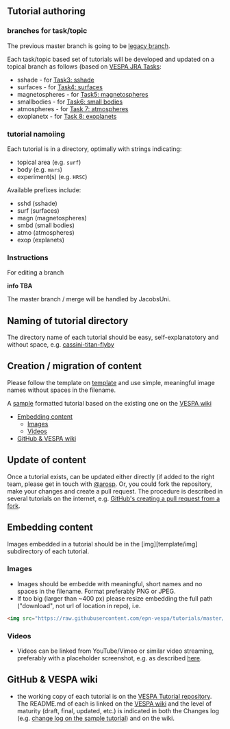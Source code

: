 ## Tutorial authoring

### branches for task/topic
The previous master branch is going to be [legacy branch]().

Each task/topic based set of tutorials will be developed and updated on a topical branch as follows (based on [VESPA JRA Tasks](https://voparis-confluence.obspm.fr):

* sshade - for [Task3: sshade](https://voparis-confluence.obspm.fr/display/VES/JRA-Task+3.+SSHADE)
* surfaces - for [Task4: surfaces](https://voparis-confluence.obspm.fr/display/VES/JRA-Task+4.+Surfaces)
* magnetospheres - for [Task5: magnetospheres](https://voparis-confluence.obspm.fr/display/VES/JRA-Task+5.+Magnetospheres)
* smallbodies - for [Task6: small bodies](https://voparis-confluence.obspm.fr/display/VES/JRA-Task+6.+Small+bodies)
* atmospheres - for [Task 7: atmospheres](https://voparis-confluence.obspm.fr/display/VES/JRA-Task+7.+Atmospheres)
* exoplanetx - for [Task 8: exoplanets](https://voparis-confluence.obspm.fr/display/VES/JRA-Task+8.+Exoplanets)

### tutorial namoiing
Each tutorial is in a directory, optimally with strings indicating:

* topical area (e.g. ```surf```)
* body (e.g. ```mars```)
* experiment(s) (e.g. ```HRSC```)

Available prefixes include:

* sshd (sshade)
* surf (surfaces)
* magn (magnetospheres)
* smbd (small bodies)
* atmo (atmospheres)
* exop (explanets)


### Instructions
For editing a branch 

**info TBA**

The master branch / merge will be handled by JacobsUni.



## Naming of tutorial directory

The directory name of each tutorial should be easy, self-explanatotory and without space, e.g. [cassini-titan-flyby](cassini-titan-flyby)

## Creation / migration of content 

Please follow the template on [template](template) and use simple, meaningful image names without spaces in the filename.

A [sample](sample) formatted tutorial based on the existing one on the [VESPA wiki](https://voparis-confluence.obspm.fr/pages/viewpage.action?pageId=564111)

* [Embedding content](#embedding-content)
  * [Images](#images)
  * [Videos](#videos)
* [GitHub & VESPA wiki](#github--vespa-wiki)

## Update of content

Once a tutorial exists, can be updated either directly (if added to the right team, please get in touch with [@arosp](https://github.com/aprossi). Or, you could fork the repository, make your changes and create a pull request. The procedure is described in several tutorials on the internet, e.g. [GitHub's creating a pull request from a fork](https://help.github.com/articles/creating-a-pull-request-from-a-fork/).

##  Embedding content
Images embedded in a tutorial should be in the [img][template/img] subdirectory of each tutorial.

### Images
* Images should be embedde with meaningful, short names and no spaces in the filename. Format preferably PNG or JPEG. 
* If too big (larger than ~400 px) please resize embedding the full path ("download", not url of location in repo), i.e.

```html
<img src="https://raw.githubusercontent.com/epn-vespa/tutorials/master/template/img/1.png" width="400">
```
### Videos 
* Videos can be linked from YouTube/Vimeo or similar video streaming, preferably with a placeholder screenshot, e.g. as described [here](http://stackoverflow.com/questions/4279611/how-to-embed-a-video-into-github-readme-md).

## GitHub & VESPA wiki
* the working copy of each tutorial is on the [VESPA Tutorial repository](https://github.com/epn-vespa/tutorials). The README.md of each is linked on the [VESPA wiki](http://discussions.europlanet-vespa.eu/) and the level of maturity (draft, final, updated, etc.) is indicated in both the Changes log (e.g. [change log on the sample tutorial](https://github.com/epn-vespa/tutorials/tree/master/template#change-log)) and on the wiki.
